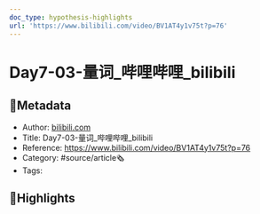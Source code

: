 ```yaml
---
doc_type: hypothesis-highlights
url: 'https://www.bilibili.com/video/BV1AT4y1v75t?p=76'
---
```

# Day7-03-量词_哔哩哔哩_bilibili
## 📃Metadata
- Author: [bilibili.com]()
- Title: Day7-03-量词_哔哩哔哩_bilibili
- Reference: https://www.bilibili.com/video/BV1AT4y1v75t?p=76
- Category: #source/article🗞
- Tags:
## 📒Highlights
